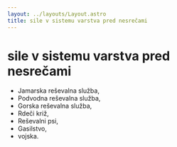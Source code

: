 ```yaml
---
layout: ../layouts/Layout.astro
title: sile v sistemu varstva pred nesrečami
---
```


# sile v sistemu varstva pred nesrečami

* Jamarska reševalna služba,
* Podvodna reševalna služba,
* Gorska reševalna služba,
* Rdeči križ,
* Reševalni psi,
* Gasilstvo,
* vojska.